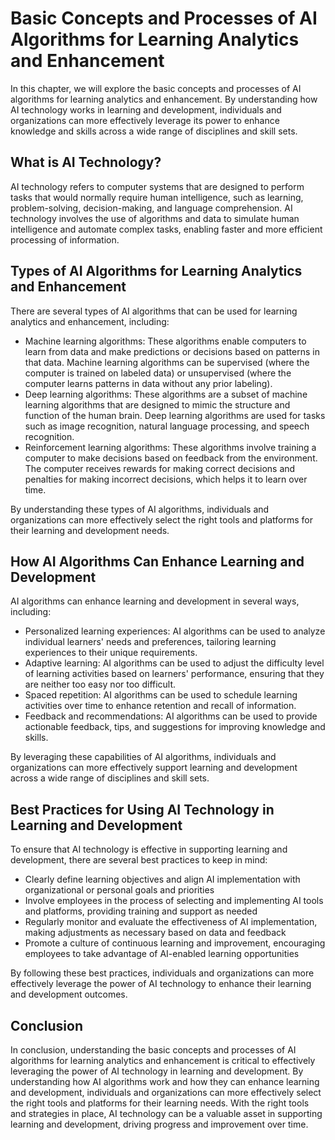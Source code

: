 Basic Concepts and Processes of AI Algorithms for Learning Analytics and Enhancement
=========================================================================================================================================================

In this chapter, we will explore the basic concepts and processes of AI algorithms for learning analytics and enhancement. By understanding how AI technology works in learning and development, individuals and organizations can more effectively leverage its power to enhance knowledge and skills across a wide range of disciplines and skill sets.

What is AI Technology?
----------------------

AI technology refers to computer systems that are designed to perform tasks that would normally require human intelligence, such as learning, problem-solving, decision-making, and language comprehension. AI technology involves the use of algorithms and data to simulate human intelligence and automate complex tasks, enabling faster and more efficient processing of information.

Types of AI Algorithms for Learning Analytics and Enhancement
-------------------------------------------------------------

There are several types of AI algorithms that can be used for learning analytics and enhancement, including:

* Machine learning algorithms: These algorithms enable computers to learn from data and make predictions or decisions based on patterns in that data. Machine learning algorithms can be supervised (where the computer is trained on labeled data) or unsupervised (where the computer learns patterns in data without any prior labeling).
* Deep learning algorithms: These algorithms are a subset of machine learning algorithms that are designed to mimic the structure and function of the human brain. Deep learning algorithms are used for tasks such as image recognition, natural language processing, and speech recognition.
* Reinforcement learning algorithms: These algorithms involve training a computer to make decisions based on feedback from the environment. The computer receives rewards for making correct decisions and penalties for making incorrect decisions, which helps it to learn over time.

By understanding these types of AI algorithms, individuals and organizations can more effectively select the right tools and platforms for their learning and development needs.

How AI Algorithms Can Enhance Learning and Development
------------------------------------------------------

AI algorithms can enhance learning and development in several ways, including:

* Personalized learning experiences: AI algorithms can be used to analyze individual learners' needs and preferences, tailoring learning experiences to their unique requirements.
* Adaptive learning: AI algorithms can be used to adjust the difficulty level of learning activities based on learners' performance, ensuring that they are neither too easy nor too difficult.
* Spaced repetition: AI algorithms can be used to schedule learning activities over time to enhance retention and recall of information.
* Feedback and recommendations: AI algorithms can be used to provide actionable feedback, tips, and suggestions for improving knowledge and skills.

By leveraging these capabilities of AI algorithms, individuals and organizations can more effectively support learning and development across a wide range of disciplines and skill sets.

Best Practices for Using AI Technology in Learning and Development
------------------------------------------------------------------

To ensure that AI technology is effective in supporting learning and development, there are several best practices to keep in mind:

* Clearly define learning objectives and align AI implementation with organizational or personal goals and priorities
* Involve employees in the process of selecting and implementing AI tools and platforms, providing training and support as needed
* Regularly monitor and evaluate the effectiveness of AI implementation, making adjustments as necessary based on data and feedback
* Promote a culture of continuous learning and improvement, encouraging employees to take advantage of AI-enabled learning opportunities

By following these best practices, individuals and organizations can more effectively leverage the power of AI technology to enhance their learning and development outcomes.

Conclusion
----------

In conclusion, understanding the basic concepts and processes of AI algorithms for learning analytics and enhancement is critical to effectively leveraging the power of AI technology in learning and development. By understanding how AI algorithms work and how they can enhance learning and development, individuals and organizations can more effectively select the right tools and platforms for their learning needs. With the right tools and strategies in place, AI technology can be a valuable asset in supporting learning and development, driving progress and improvement over time.
